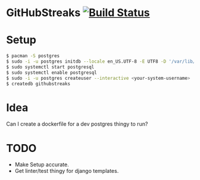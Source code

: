 # GitHubStreaks [![Build Status](https://travis-ci.org/samertm/githubstreaks.svg)](https://travis-ci.org/samertm/githubstreaks)

# Setup

```bash
$ pacman -S postgres
$ sudo -i -u postgres initdb --locale en_US.UTF-8 -E UTF8 -D '/var/lib/postgres/data'
$ sudo systemctl start postgresql
$ sudo systemctl enable postgresql
$ sudo -i -u postgres createuser --interactive <your-system-username>
$ createdb githubstreaks
```

# Idea

Can I create a dockerfile for a dev postgres thingy to run?

# TODO
 - Make Setup accurate.
 - Get linter/test thingy for django templates.
